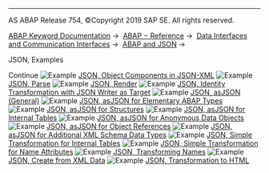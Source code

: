   

* * *

AS ABAP Release 754, ©Copyright 2019 SAP SE. All rights reserved.

[ABAP Keyword Documentation](javascript:call_link\('abenabap.htm'\)) →  [ABAP − Reference](javascript:call_link\('abenabap_reference.htm'\)) →  [Data Interfaces and Communication Interfaces](javascript:call_link\('abenabap_data_communication.htm'\)) →  [ABAP and JSON](javascript:call_link\('abenabap_json.htm'\)) → 

JSON, Examples

Continue
![Example](exa.gif "Example") [JSON, Object Components in JSON-XML](javascript:call_link\('abenabap_json_xml_abexa.htm'\))
![Example](exa.gif "Example") [JSON, Parse](javascript:call_link\('abenabap_json_oo_reader_abexa.htm'\))
![Example](exa.gif "Example") [JSON, Render](javascript:call_link\('abenabap_json_token_writer_abexa.htm'\))
![Example](exa.gif "Example") [JSON, Identity Transformation with JSON Writer as Target](javascript:call_link\('abenjson_trafo_id_abexa.htm'\))
![Example](exa.gif "Example") [JSON, asJSON (General)](javascript:call_link\('abenabap_hello_json_abexa.htm'\))
![Example](exa.gif "Example") [JSON, asJSON for Elementary ABAP Types](javascript:call_link\('abenabap_json_asjson_elem_abexa.htm'\))
![Example](exa.gif "Example") [JSON, asJSON for Structures](javascript:call_link\('abenabap_json_asjson_struc_abexa.htm'\))
![Example](exa.gif "Example") [JSON, asJSON for Internal Tables](javascript:call_link\('abenabap_json_asjson_table_abexa.htm'\))
![Example](exa.gif "Example") [JSON, asJSON for Anonymous Data Objects](javascript:call_link\('abenabap_json_asjson_dref_abexa.htm'\))
![Example](exa.gif "Example") [JSON, asJSON for Object References](javascript:call_link\('abenabap_json_asjson_oref_abexa.htm'\))
![Example](exa.gif "Example") [JSON, asJSON for Additional XML Schema Data Types](javascript:call_link\('abenabap_json_asjson_xsd_abexa.htm'\))
![Example](exa.gif "Example") [JSON, Simple Transformation for Internal Tables](javascript:call_link\('abenabap_st_json_table_abexa.htm'\))
![Example](exa.gif "Example") [JSON, Simple Transformation for Name Attributes](javascript:call_link\('abenabap_st_json_table_attr_abexa.htm'\))
![Example](exa.gif "Example") [JSON, Transforming Names](javascript:call_link\('abenabap_json_names_to_upper_abexa.htm'\))
![Example](exa.gif "Example") [JSON, Create from XML Data](javascript:call_link\('abenabap_xml_to_json_abexa.htm'\))
![Example](exa.gif "Example") [JSON, Transformation to HTML](javascript:call_link\('abenabap_json_to_html_abexa.htm'\))